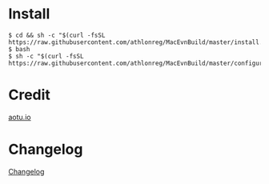 # Install
```
$ cd && sh -c "$(curl -fsSL https://raw.githubusercontent.com/athlonreg/MacEvnBuild/master/install.sh)" 
$ bash
$ sh -c "$(curl -fsSL https://raw.githubusercontent.com/athlonreg/MacEvnBuild/master/configure.sh)" 
```

# Credit
[aotu.io](https://mac.aotu.io)

# Changelog
[Changelog](https://github.com/athlonreg/MacEvnBuild/blob/master/Changelog.md)


